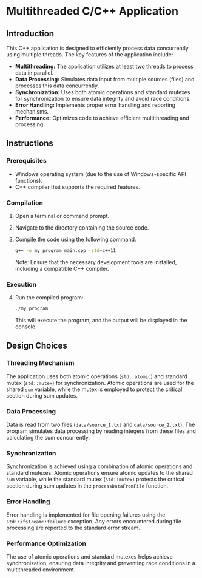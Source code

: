 # Multithreaded C/C++ Application

## Introduction

This C++ application is designed to efficiently process data concurrently using multiple threads. The key features of the application include:

- **Multithreading:** The application utilizes at least two threads to process data in parallel.
- **Data Processing:** Simulates data input from multiple sources (files) and processes this data concurrently.
- **Synchronization:** Uses both atomic operations and standard mutexes for synchronization to ensure data integrity and avoid race conditions.
- **Error Handling:** Implements proper error handling and reporting mechanisms.
- **Performance:** Optimizes code to achieve efficient multithreading and processing.

## Instructions

### Prerequisites

- Windows operating system (due to the use of Windows-specific API functions).
- C++ compiler that supports the required features.

### Compilation

1. Open a terminal or command prompt.

2. Navigate to the directory containing the source code.

3. Compile the code using the following command:

    ```bash
    g++ -o my_program main.cpp -std=c++11
    ```

   Note: Ensure that the necessary development tools are installed, including a compatible C++ compiler.

### Execution

4. Run the compiled program:

    ```bash
    ./my_program
    ```

   This will execute the program, and the output will be displayed in the console.

## Design Choices

### Threading Mechanism

The application uses both atomic operations (`std::atomic`) and standard mutex (`std::mutex`) for synchronization. Atomic operations are used for the shared `sum` variable, while the mutex is employed to protect the critical section during sum updates.

### Data Processing

Data is read from two files (`data/source_1.txt` and `data/source_2.txt`). The program simulates data processing by reading integers from these files and calculating the sum concurrently.

### Synchronization

Synchronization is achieved using a combination of atomic operations and standard mutexes. Atomic operations ensure atomic updates to the shared `sum` variable, while the standard mutex (`std::mutex`) protects the critical section during sum updates in the `processDataFromFile` function.

### Error Handling

Error handling is implemented for file opening failures using the `std::ifstream::failure` exception. Any errors encountered during file processing are reported to the standard error stream.

### Performance Optimization

The use of atomic operations and standard mutexes helps achieve synchronization, ensuring data integrity and preventing race conditions in a multithreaded environment.
